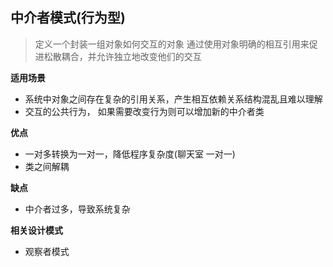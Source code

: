 
## 中介者模式(行为型)

> 定义一个封装一组对象如何交互的对象
> 通过使用对象明确的相互引用来促进松散耦合，并允许独立地改变他们的交互

**适用场景**

- 系统中对象之间存在复杂的引用关系，产生相互依赖关系结构混乱且难以理解
- 交互的公共行为， 如果需要改变行为则可以增加新的中介者类

**优点**
- 一对多转换为一对一，降低程序复杂度(聊天室 一对一)
- 类之间解耦

**缺点**
- 中介者过多，导致系统复杂

**相关设计模式**
- 观察者模式

